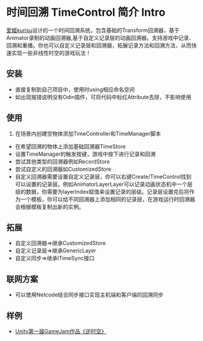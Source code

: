 
# 时间回溯 TimeControl 简介 Intro


[爱姬kurisu](https://space.bilibili.com/20472331)设计的一个时间回溯系统，包含基础的Transform回溯器，基于Animator录制的动画回溯器,基于自定义记录层的动画回溯器。支持游戏中记录、回溯和重播。你也可以自定义记录层和回溯器，拓展记录方法和回溯方法，从而快速实现一些非线性时空的游戏玩法！

## 安装

* 直接复制到自己项目中，使用时using相应命名空间
* 如出现报错说明没有Odin插件，可将代码中标红Attribute去除，不影响使用

## 使用
1. 在场景内创建空物体添加TimeController和TimeManager脚本
* 在希望回溯的物体上添加基础回溯器TimeStore
* 设置TimeManager的触发按键，游戏中按下进行记录和回溯
* 尝试其他类型的回溯器例如RecordStore
* 尝试自定义的回溯器如CustomizedStore
* 自定义回溯器需要设置自定义记录层，你可以右键Create/TimeControl找到可以设置的记录层。例如AnimatorLayerLayer可以记录动画状态机中一个层级的数据，你需要为layerIndex赋值来设置记录的层级。记录层设置完后将作为一个模板，你可以给不同回溯器上添加相同的记录层，在游戏运行时回溯器会根据模板复制出新的实例。

## 拓展

* 自定义回溯器=>继承CustomizedStore
* 自定义记录层=>继承GenericLayer
* 自定义同步=>继承ITimeSync接口

## 联网方案
* 可以使用Netcode结合同步接口实现主机端和客户端的回溯同步

## 样例

* [Unity第一届GameJam作品《逆时空》](https://www.bilibili.com/video/BV1XR4y1D7t8/)

